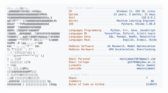 <picture>
  <source srcset="https://raw.githubusercontent.com/mmazinjameel/mmazinjameel/main/dark_mode.svg?v=1744764643" media="(prefers-color-scheme: dark)">
  <img src="https://raw.githubusercontent.com/mmazinjameel/mmazinjameel/main/light_mode.svg?v=1744764643">
</picture>
